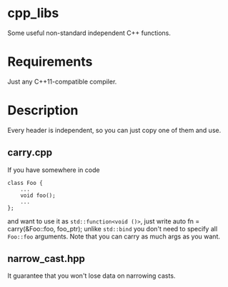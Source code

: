 # cpp_libs
Some useful non-standard independent C++ functions.

# Requirements
Just any C++11-compatible compiler.

# Description
Every header is independent, so you can just copy one of them and use.

## carry.cpp
If you have somewhere in code

    class Foo {
        ...
        void foo();
        ...
    };
    
and want to use it as `std::function<void ()>`, just write
    auto fn = carry(&Foo::foo, foo_ptr);
unlike `std::bind` you don't need to specify all `Foo::foo` arguments.
Note that you can carry as much args as you want.

## narrow_cast.hpp
It guarantee that you won't lose data on narrowing casts.
